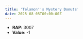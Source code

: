 ```yaml
---
title: 'Telamon''s Mystery Donuts'
date: 2025-08-05T00:00:00Z
---
```

- **RAP**: 3007
- **Value**: -1
